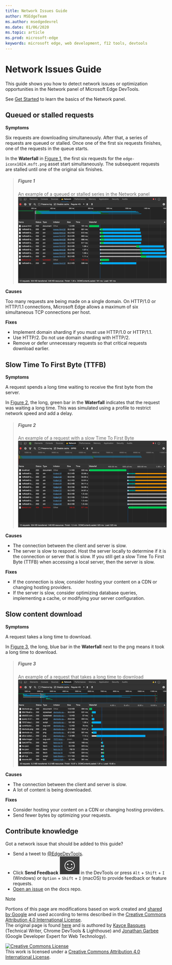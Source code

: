 ```yaml
---
title: Network Issues Guide
author: MSEdgeTeam
ms.author: msedgedevrel
ms.date: 01/06/2020
ms.topic: article
ms.prod: microsoft-edge
keywords: microsoft edge, web development, f12 tools, devtools
---
```

<!-- Copyright Kayce Basques and Jonathan Garbee

   Licensed under the Apache License, Version 2.0 (the "License");
   you may not use this file except in compliance with the License.
   You may obtain a copy of the License at

       https://www.apache.org/licenses/LICENSE-2.0

   Unless required by applicable law or agreed to in writing, software
   distributed under the License is distributed on an "AS IS" BASIS,
   WITHOUT WARRANTIES OR CONDITIONS OF ANY KIND, either express or implied.
   See the License for the specific language governing permissions and
   limitations under the License.  -->





# Network Issues Guide   




This guide shows you how to detect network issues or optimization opportunities in the Network panel of Microsoft Edge DevTools.  

See [Get Started][NetworkPerformance] to learn the basics of the Network panel.  

## Queued or stalled requests   

**Symptoms**  

Six requests are downloading simultaneously.  After that, a series of requests are queued or stalled.  Once one of the first six requests finishes, one of the requests in the queue starts.  

In the **Waterfall** in [Figure 1](#figure-1), the first six requests for the `edge-iconx1024.msft.png` asset start simultaneously.  The subsequent requests are stalled until one of the original six finishes.  

> ##### Figure 1  
> An example of a queued or stalled series in the Network panel  
> ![An example of a queued or stalled series in the Network panel][ImageStalled]  

**Causes**  

Too many requests are being made on a single domain.  On HTTP/1.0 or HTTP/1.1 connections, Microsoft Edge allows a maximum of six simultaneous TCP connections per host.  

**Fixes**  

*   Implement domain sharding if you must use HTTP/1.0 or HTTP/1.1.  
*   Use HTTP/2.  Do not use domain sharding with HTTP/2.  
*   Remove or defer unnecessary requests so that critical requests download earlier.  

## Slow Time To First Byte (TTFB)   

**Symptoms**  

A request spends a long time waiting to receive the first byte from the server.  

In [Figure 2](#figure-2), the long, green bar in the **Waterfall** indicates that the request was waiting a long time.  This was simulated using a profile to restrict network speed and add a delay.  

> ##### Figure 2  
> An example of a request with a slow Time To First Byte  
> ![An example of a request with a slow Time To First Byte][ImageSlowTimeToFirstByte]  

**Causes**  

*   The connection between the client and server is slow.  
*   The server is slow to respond.  Host the server locally to determine if it is the connection or server that is slow.  If you still get a slow Time To First Byte \(TTFB\) when accessing a local server, then the server is slow.  

**Fixes**  

*   If the connection is slow, consider hosting your content on a CDN or changing hosting providers.  
*   If the server is slow, consider optimizing database queries, implementing a cache, or modifying your server configuration.  

## Slow content download   

**Symptoms**  

A request takes a long time to download.  

In [Figure 3](#figure-3), the long, blue bar in the **Waterfall** next to the png means it took a long time to download.  

> ##### Figure 3  
> An example of a request that takes a long time to download  
> ![An example of a request that takes a long time to download][ImageSlowContentDownload]  

**Causes**  

*   The connection between the client and server is slow.  
*   A lot of content is being downloaded.  

**Fixes**  

*   Consider hosting your content on a CDN or changing hosting providers.  
*   Send fewer bytes by optimizing your requests.  

## Contribute knowledge  

Got a network issue that should be added to this guide?  

*   Send a tweet to [@EdgeDevTools][MicrosoftEdgeTweet].  
*   Click **Send Feedback** ![Send Feedback][ImageSendFeedbackIcon] in the DevTools or press `Alt` + `Shift` + `I` \(Windows\) or `Option` + `Shift` + `I` \(macOS\) to provide feedback or feature requests.  
*   [Open an issue][WebFundamentalsIssue] on the docs repo.  


 



<!-- image links -->  

[ImageSendFeedbackIcon]: images/smile-icon.msft.png  

[ImageStalled]: images/network-disabled-cache-resources-queue.msft.png "Figure 1: An example of a queued or stalled series in the Network panel"  
[ImageSlowTimeToFirstByte]: images/network-resources-using-dial-up-profile.msft.png "Figure 2: An example of a request with a slow Time To First Byte"  
[ImageSlowContentDownload]: images/network-resources-edge-devtools.msft.png "Figure 3: An example of a request that takes a long time to download"  

<!-- links -->  

[NetworkPerformance]: index.md "Inspect Network Activity In Microsoft Edge DevTools"  

[MicrosoftEdgeTweet]: https://twitter.com/intent/tweet?text=@EdgeDevTools%20[Network%20Issues%20Guide%20Suggestion]  
[WebFundamentalsIssue]: https://github.com/MicrosoftDocs/edge-developer/issues/new?title=%5BDevTools%20Network%20Issues%20Guide%20Suggestion%5D "New Issue - MicrosoftDocs/edge-developer"  

> [!NOTE]
> Portions of this page are modifications based on work created and [shared by Google][GoogleSitePolicies] and used according to terms described in the [Creative Commons Attribution 4.0 International License][CCA4IL].  
> The original page is found [here](https://developers.google.com/web/tools/chrome-devtools/network/issues) and is authored by [Kayce Basques][KayceBasques] \(Technical Writer, Chrome DevTools \& Lighthouse\) and [Jonathan Garbee][JonathanGarbee] \(Google Developer Expert for Web Technology\).  

[![Creative Commons License][CCby4Image]][CCA4IL]  
This work is licensed under a [Creative Commons Attribution 4.0 International License][CCA4IL].  

[CCA4IL]: https://creativecommons.org/licenses/by/4.0  
[CCby4Image]: https://i.creativecommons.org/l/by/4.0/88x31.png  
[GoogleSitePolicies]: https://developers.google.com/terms/site-policies  
[KayceBasques]: https://developers.google.com/web/resources/contributors/kaycebasques  
[JonathanGarbee]: https://developers.google.com/web/resources/contributors/jonathangarbee
